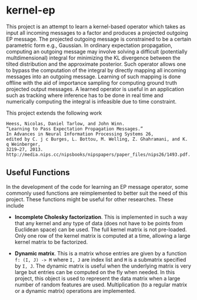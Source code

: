kernel-ep
=========
This project is an attempt to learn a kernel-based operator which takes as
input all incoming messages to a factor and produces a projected outgoing EP
message. The projected outgoing message is constrained to be a certain
parametric form e.g., Gaussian. In ordinary expectation propagation, computing
an outgoing message may involve solving a difficult (potentially
multdimensional) integral for minimizing the KL divergence between the tilted
distribution and the approximate posterior. Such operator allows one to bypass
the computation of the integral by directly mapping all incoming messages into
an outgoing message. Learning of such mapping is done offline with the aid of
importance sampling for computing ground truth projected output messages. A
learned operator is useful in an application such as tracking where inference
has to be done in real time and numerically computing the integral is
infeasible due to time constraint. 

This project extends the following work

    Heess, Nicolas, Daniel Tarlow, and John Winn. 
    “Learning to Pass Expectation Propagation Messages.” 
    In Advances in Neural Information Processing Systems 26, 
    edited by C. j c Burges, L. Bottou, M. Welling, Z. Ghahramani, and K. q Weinberger, 
    3219–27, 2013. 
    http://media.nips.cc/nipsbooks/nipspapers/paper_files/nips26/1493.pdf.

Useful Functions
----------------

In the development of the code for learning an EP message operator, some commonly 
used functions are reimplemented to better suit the need of this project. 
These functions might be useful for other researches. These include

* **Incomplete Cholesky factorization**. This is implemented in such a way that 
any kernel and any type of data (does not have to be points from Euclidean space)
can be used. The full kernel matrix is not pre-loaded.
Only one row of the kernel matrix is computed at a time, allowing a large kernel 
matrix to be factorized. 

* **Dynamic matrix**. This is a matrix whose entries are given by a function 
`f: (I, J) -> M` where `I, J` are index list and `M` is a submatrix specified by 
`I, J`. The dynamic matrix is useful when the underlying matrix is very large but 
entries can be computed on the fly when needed. In this project, this object is 
used to represent the data matrix when a large number of random features are used.
Multiplication (to a regular matrix or a dynamic matrix) operations are implemented.

